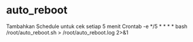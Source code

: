 # auto_reboot

Tambahkan Schedule untuk cek setiap 5 menit
Crontab -e
*/5 * * * * bash /root/auto_reboot.sh > /root/auto_reboot.log 2>&1
